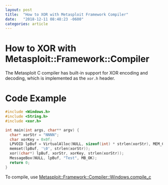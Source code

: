 ```yaml
---
layout: post
title:  "How to XOR with Metasploit Framework Compiler"
date:   "2018-12-11 08:48:23 -0600"
categories: article
---
```


# How to XOR with Metasploit::Framework::Compiler

The Metasploit C compiler has built-in support for XOR encoding and decoding, which is implemented as the `xor.h` header.

# Code Example

```c
#include <Windows.h>
#include <String.h>
#include <xor.h>

int main(int args, char** argv) {
  char* xorStr = "NNNN";
  char xorKey = 0x0f;
  LPVOID lpBuf = VirtualAlloc(NULL, sizeof(int) * strlen(xorStr), MEM_COMMIT, PAGE_EXECUTE_READWRITE);
  memset(lpBuf, '\0', strlen(xorStr));
  xor((char*) lpBuf, xorStr, xorKey, strlen(xorStr));
  MessageBox(NULL, lpBuf, "Test", MB_OK);
  return 0;
}
```

To compile, use [Metasploit::Framework::Compiler::Windows.compile_c](https://github.com/rapid7/metasploit-framework/wiki/How-to-use-Metasploit%3A%3AFramework%3A%3ACompiler%3A%3AWindows-to-compile-C-code)